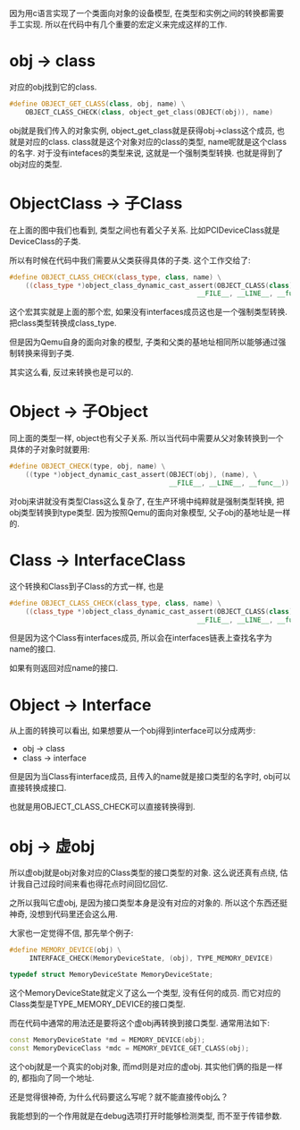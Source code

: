 因为用c语言实现了一个类面向对象的设备模型, 在类型和实例之间的转换都需要手工实现. 所以在代码中有几个重要的宏定义来完成这样的工作. 

# obj -> class

对应的obj找到它的class. 

```cpp
#define OBJECT_GET_CLASS(class, obj, name) \
    OBJECT_CLASS_CHECK(class, object_get_class(OBJECT(obj)), name)
```

obj就是我们传入的对象实例,  object_get_class就是获得obj->class这个成员, 也就是对应的class. 
class就是这个对象对应的class的类型, name呢就是这个class的名字. 
对于没有intefaces的类型来说, 这就是一个强制类型转换. 也就是得到了obj对应的类型. 

# ObjectClass -> 子Class

在上面的图中我们也看到, 类型之间也有着父子关系. 比如PCIDeviceClass就是DeviceClass的子类. 

所以有时候在代码中我们需要从父类获得具体的子类. 这个工作交给了: 

```cpp
#define OBJECT_CLASS_CHECK(class_type, class, name) \
    ((class_type *)object_class_dynamic_cast_assert(OBJECT_CLASS(class), (name), \
                                               __FILE__, __LINE__, __func__))
```

这个宏其实就是上面的那个宏, 如果没有interfaces成员这也是一个强制类型转换. 把class类型转换成class_type. 

但是因为Qemu自身的面向对象的模型, 子类和父类的基地址相同所以能够通过强制转换来得到子类. 

其实这么看, 反过来转换也是可以的. 

# Object -> 子Object

同上面的类型一样, object也有父子关系. 所以当代码中需要从父对象转换到一个具体的子对象时就要用: 

```cpp
#define OBJECT_CHECK(type, obj, name) \
    ((type *)object_dynamic_cast_assert(OBJECT(obj), (name), \
                                        __FILE__, __LINE__, __func__))
```

对obj来讲就没有类型Class这么复杂了, 在生产环境中纯粹就是强制类型转换, 把obj类型转换到type类型. 
因为按照Qemu的面向对象模型, 父子obj的基地址是一样的. 


# Class -> InterfaceClass

这个转换和Class到子Class的方式一样, 也是

```cpp
#define OBJECT_CLASS_CHECK(class_type, class, name) \
    ((class_type *)object_class_dynamic_cast_assert(OBJECT_CLASS(class), (name), \
                                               __FILE__, __LINE__, __func__))
```

但是因为这个Class有interfaces成员, 所以会在interfaces链表上查找名字为name的接口. 

如果有则返回对应name的接口. 

# Object -> Interface

从上面的转换可以看出, 如果想要从一个obj得到interface可以分成两步: 

  * obj -> class
  * class -> interface

但是因为当Class有interface成员, 且传入的name就是接口类型的名字时, obj可以直接转换成接口. 

也就是用OBJECT_CLASS_CHECK可以直接转换得到. 

# obj -> 虚obj

所以虚obj就是obj对象对应的Class类型的接口类型的对象. 这么说还真有点绕, 估计我自己过段时间来看也得花点时间回忆回忆. 

之所以我叫它虚obj, 是因为接口类型本身是没有对应的对象的. 所以这个东西还挺神奇, 没想到代码里还会这么用. 

大家也一定觉得不信, 那先举个例子: 

```cpp
#define MEMORY_DEVICE(obj) \
     INTERFACE_CHECK(MemoryDeviceState, (obj), TYPE_MEMORY_DEVICE)

typedef struct MemoryDeviceState MemoryDeviceState;
```

这个MemoryDeviceState就定义了这么一个类型, 没有任何的成员. 而它对应的Class类型是TYPE_MEMORY_DEVICE的接口类型. 

而在代码中通常的用法还是要将这个虚obj再转换到接口类型. 通常用法如下: 

```cpp
const MemoryDeviceState *md = MEMORY_DEVICE(obj);
const MemoryDeviceClass *mdc = MEMORY_DEVICE_GET_CLASS(obj);
```

这个obj就是一个真实的obj对象, 而md则是对应的虚obj. 其实他们俩的指是一样的, 都指向了同一个地址. 

还是觉得很神奇, 为什么代码要这么写呢？就不能直接传obj么？

我能想到的一个作用就是在debug选项打开时能够检测类型, 而不至于传错参数. 
